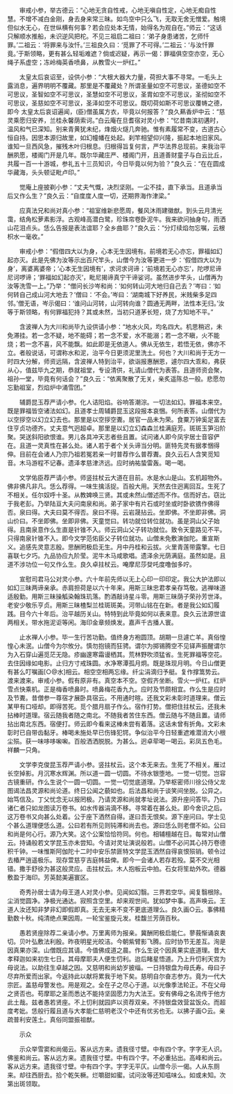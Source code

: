 <!-- { "loadSidebar": true } -->
　　审戒小参，举古德云：“心地无贪自性戒，心地无嗔自性定，心地无痴自性慧。不增不减白金刚，身去身来常三昧。如鸟空中只么飞，无取无舍无憎爱。触境但似水无心，在世纵横有何事？若会应处本无情，始得名为观自在。”师云：“这话只解顺水推船，未识逆风把柁。不见三祖启二祖曰：‘弟子身患诸苦，乞师忏罪。’二祖云：‘将罪来与汝忏。’三祖良久曰：‘觅罪了不可得。’二祖云：‘与汝忏罪竟。’于斯领略，更有甚么轻垢难遮？倘或迟疑，再示一偈：罪福俱空空亦空，无心绳子系虚空；冻岭梅英香喷鼻，从教雪火一炉红。”

　　太皇太后哀诏至，设供小参：“大根大器大力量，荷担大事不寻常。一毛头上露消息，遍界明明不覆藏。那里是不覆藏处？所谓圣量如空不可思议，圣德如空不可思议，圣智如空不可思议，圣慧如空不可思议，圣胄如空不可思议，圣彻如空不可思议，圣慈如空不可思议，圣泽如空不可思议。既叨荷如斯不可思议覆帱之德，即今
太皇太后哀诏遍闻，(臣)僧虽属方衣，毕竟以何报答？”良久爇香炉中云：“慈灵乘愿归安养，兰桂永馨荫索诃。”白云庵在旦耆宿对灵小参：“忆昔南滨初遘时，温风和气已深知。别来青黄犹未纪，烽烟火燧几奔驰。惟有素履常不变，古道古心恒自持。因思本源归故里，如幻幢幡在处起。刹竿相望仰兴隆，振起本地旧家风。谁知一旦西风急，摧残木叶归根息。归根得旨复何言，严华法界总现前。来我治平酬夙愿，楼阁门开是几年。既尔华藏庄严、楼阁门开，且道善财童子与白云比丘，共履一百一十游城，参礼五十三员知识，今日毕竟以何为验？”良久云：“在在圆成华藏海，头头顿证毗卢印。”

　　觉庵上座披剃小参：“丈夫气慨，决烈坚刚。一尘不挂，直下承当。且道承当后又作么生？”良久云：“自度度人度一切，还期界海作津梁。”

　　应真法兄和尚对真小参：“祖室维新悲愿周，餐风沐雨建徽猷。到头云月清光霭，结角松萝素影浮。古观峰高潜白鹭，珍珠帘卷卧泥牛。我来欲问抽身句，雨洒山花泪点头。恁么告报是表法谊耶？全乡曲耶？”良久云：“分灯续焰勿忘嘱，云根枳水一毫收。”

　　审戒小参：“假借四大以为身，心本无生因境有。前境若无心亦忘，罪福如幻起亦灭。此是先佛为汝等示出百尺竿头，山僧今为汝等更进一步：‘假借四大以为身’，离婆离婆帝；‘心本无生因境有’，求诃求诃谛；‘前境若无心亦忘’，陀啰尼谛尼诃啰谛；‘罪福如幻起亦灭’，毗尼揭谛真宁干谛娑诃。虽然进步竿头，山僧再为汝等洗雪一上。”乃举：“僧问长沙岑和尚：‘如何转山河大地归自己去？’岑曰：‘如何转自己成山河大地去？’僧曰：‘不会。’岑曰：‘湖南城下好养民，米贱柴多足四邻。’僧无语，岑示偈曰：‘谁问山河转，山河转向谁？圆通无两畔，法性本无归。’汝等于斯领略，有何罪福犯持？其或未然，当初只道茅长短，烧了方知地不平。”

　　含波禅人为大川和尚毕九设供请小参：“地水火风，均名四大。机思稍迟，未免滞挂。若一念不疑，地不能碍；若一念不爱，水不能溺；若一念不瞋，火不能烧；若一念不喜，风不能飘。如此即是无依道人。佛从无依生，若悟无依，佛亦不立。者般说话，可谓称水和泥，治平今日更须泥里洗土。何也？大川和尚于无方一时四大分解，师资远隔，含波禅人特到治平，欲诣报惠酬恩，遽尔四大乖和，弗获从心，值兹毕九之期，恭就祖堂，专设清供，礼请山僧代为表答。且道师资会聚，祖孙一堂，毕竟有何话会？”良久云：“依离聚散了无关，亲炙遥陈总一般。悲愿勿忘勤祖室，烈焰炉中涌雪团。”

　　辅爵昆玉荐严请小参。化人诘阳焰。谷响答潮淙。一切法如幻。罪福本来空。既是罪福皆空诸法如幻。且道孝士周辅爵昆玉这段报本哀悃。何所表答。山僧代为以空拶空以幻立幻去也。那里是以空拶空聻。居官一品未为荣。食粟万钟奚足富去住亨贞功德齐。丈夫意气迥超卓。那里是以幻立幻森森兰桂满庭芳。斑斑玉笋沿阶聚。哭送斜阳欲恨谁。男儿各具冲天志者些且置。试问诸人即今凤宇居士音容俨在。且道一灵真性在甚么处。诸人若于者个关头谛当分明。匪特先灵有据孝悃得伸。目前在会诸人乃宗乃祖若冤若亲一时普荐作么普荐聻。良久云石人含笑觅知音。木马游程不记春。遗泽孝慈津济远。应时纳祐蛰雷轰。喝一喝。

　　文学佑臣荐严请小参。师竖拄杖云大道在目前。水是水山是山。玄机超物外。佛非佛凡非凡。恁么荐得。一味生擒活捉。百般大用。天然去住迥离回互。生死了不相关。任尔奴呼十圣。从教婢唤三贤。其或未然山僧述而不作。信而好古。窃比于我老彭。乃举陆亘大夫问南泉和尚。弟子家中有片石或时坐或时卧欲镌作佛得否。泉曰得。大夫曰莫不得否。泉曰不得。云岩晟拈云。坐即佛。不坐即非佛。洞山价曰。不坐即佛。坐即非佛。天童觉曰。转功就位转位就功。虽是洞山父子始得。且南泉意作么生直是针锥不入。师云洞山父子转功就位。致令天童路见不平。只得南泉针锥不入。即今文学范佑臣父子转位就功。山僧未免敷演伽陀。重宣斯义。追感先灵意志殷。思酬罔极启无生。月中丹桂和云拔。火里青莲带露擎。七日喜联七夕巧。九品协应九阶莹。泥牛木马咸歌唱。遗泽余光荫满庭。虽然如是。且道不涉功位一句又作么生。良久卓拄杖云。唵摩尼莎癹吒度噜伽多咛。

　　宣慰司君马公对灵小参。六十年前先师以无上心印一印印定。我公大护法即以如幻三昧两谛亲承。赤肩担荷是以六十年来。用斯三昧忠君孝亲存笃敬。逃禅味道适殷勤。用斯三昧操觚染翰珠玑落。酌酒敲诗星斗零。用斯三昧荫子荣孙芳世泽。老安少敬乐亨贞。用斯三昧楂梨兰桂斑斑美。河带山铭在在新。者是我公如幻履践。目今六十年后。治平越历关山。特特到此毕竟如何以表来意。良久云法源世谊两相关。带水拖泥讵等闲。海印金章频焕发。嘉声千古播人寰。

　　止水禅人小参。毕一生行苦功勤。值终身方袍圆顶。胡期一旦遽亡羊。真俗惶惶心未泯。山僧今为尔攸分。慎勿抱镜而狂骋。谓尔为掷锡腾空不见铎声振醒谓尔为入石穿山遍觅茫无隐。疹幽邃寒霜谩栖其。荒林野吹须猛省。生死罪福等空花。去住因缘如电影。止归方寸戒珠圆。水净寒潭孤月炯。既是珠现月明。今日山僧更有甚么叮嘱画[○@水]相云。相空空相两忘缘。纤尘涓滴归予艇。复作撑篙势云。渡来渡来。审戒小参。假有原非有。真空本不空。空假齐坐断。雪火一炉红。红炉雪点快乘机。正是梅香喷鼻时。喷鼻梅花香九九。应时及节颇相宜。作么生是应时及节聻。昔僧参一尊宿才展卧具宿云。不用通时暄。还我文彩未彰时道理来。僧云某甲有口哑却。即得苦死。觅个腊月扇子作么。宿作打势。僧把住拄杖云。还我未拈棒时道理。宿云随我者随之南北。不随我者苦住东西。僧云随与不随且置。请师拈出南北东西。宿便打。师云即今看来这棒未尝有着落。这话未曾有折角。文彩未彰时已自带齿黏牙。棒喝未施处早已伤锋犯锷。争似治平今日轻重遮难潜消大小根尘殒。获一味哆哆啝啝。百般洒洒脱脱。为甚么。迥卓荦喝一喝云。彩凤五色毛。祥麟一只角。

　　文学李克俊昆玉荐严请小参。竖拄杖云。这个本无来去。生死了不相关。雁过长空掉影。月沉寒水辉渊。所以道一圆一切圆。不待水银堕地。一觉一切觉。岂容古镜重研。作么生说个一圆一切圆。一觉一切觉底道理。乃举枢密师川徐公侍父龙图谒法昌灵源和尚论道。终日公闻之藐如也。后法昌和尚于谈笑间坐脱。公异之。始笃信及。丁父忧念无以报罔极。乃请灵源和尚就孝址说法。源升座问答毕。乃曰诸仁者只如龙图读万卷书。如水传器涓滴不移。寻常着在甚么处。即今舍识之后。这万卷书又向甚么处着。公于座下洒然自得。遂曰吾无恨矣。源下座问曰。学士见个甚么道理便恁么道。公曰若有所见则钝滞和尚去也。源曰恁么则老僧不如。公曰和尚是何心行。源乃大笑。这个公案恰恰符同。何也。相辅檀越在日。每常对山僧云。持诵般若文学昆玉亦未尝知。今请对灵址演说般若。山僧不必问其心持万卷德积千钟。一味惟斯阿伽陀十二时中安乐禁匪特文学昆玉洒然自得哀恨殒销。顿令过去椿严逍遥极乐。现存萱慈亨吉庭帏益俾。即今一会诸人若存若殁。莫不交光相错。撒手舒徐为甚这般灵应。击拄杖云。木人抱板云中拍。石女将笙劫外吹。德器敷盈于海印。芳英懿美遍寰区。

　　奇秀孙居士请为母王道人对灵小参。见闻如幻翳。三界若空华。闻复翳根除。尘消觉圆净。净极光通达。寂照含空里。却来观世间。犹如梦中事。高声唤云。王道人汝还知非梦非幻即假即真。无去无来不变不更底道理么。良久画○云。事佛精勤数十秋。纯清绝点果因周。一轮宝鉴旋元发。桂馥兰芳荫百秋。

　　愚若贤座除荐二亲请小参。万里离师为报亲。冀酬罔极启能仁。蓼莪惭诵哀衷切。贝叶弘敷法利殷。昨夜明星光皎洁。今朝紫臂影飞腾。应时协节无差互。洵是因真果亦深。山僧既应其请。今值佛成道之晨。作么生说个因真果实底道理。昔大孝释迦如来初生七日。其母摩耶夫人便生忉利。迨后睹星悟道。乃上升忉利天宫为母说法。以助往生卓越之因。又慈明和尚幼岁披缁。一日持银盘为母氏寿。母曰子尽弃所爱而出家。今返持此以献将累我于地下矣。慈明自尔奋志参方。竟为一代大宗匠。盖慈母警发也。用是观之。全在子之尽心于道。以光像季法轮正。不在父母之贤否也。苟摩耶之圣而悉达不能持坚固愿力为大法王。安有佛母之名流传于他方此土哉。兹者愚若贤座。不上忉利就园庐以资荐双亲。不持银盘效营盆饭众。而超度考妣。恁般行履且道与大孝能仁慈明老汉个中还有优劣也无。以拂子画○云。亲疏普利安莲土。真俗同盟振祖猷。

　　示众

　　示众举雪窦和尚偈云。客从远方来。遗我径寸壁。中有四个字。字字无人识。佛鉴和尚云。客从远方来。遗我径寸壁。中有四个字。不必重拈出。高峰和尚云。客从远方来。遗我径寸壁。中有四个字。字字无平仄。山僧今示一偈。人从东厕来。却往西厨去。拾个乾矢橛。烂嚼甜如蜜。试问汝等还知嗞味么。如或未知。次第出斑领取。

